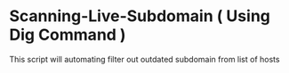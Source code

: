 # Scanning-Live-Subdomain ( Using Dig Command )
This script will automating filter out outdated subdomain from list of hosts
